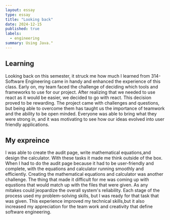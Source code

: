 ```yaml
---
layout: essay
type: essay
title: "Looking back"
date: 2024-12-15
published: true
labels:
  - engineering
summary: Using Java."
---
```


## Learning
Looking back on this semester, it struck me how much I learned from 314-Software Engineering  came in handy and enhanced the experience of this class.  Early on, my team faced the challenge of deciding which tools and frameworks to use for our project. After realizing that we needed to use react as it would be easier, we decided to go with react. This decision proved to be rewarding. The project came with challenges and questions, but being able to overcome them has taught us the importance of teamwork and the ability to be open minded. Everyone was able to bring what they were strong in, and it was motivating to see how our ideas evolved into user friendly  applications.

## My expreince
I was able to create the audit page, write mathematical equations,and design the calculator. With these tasks it made me think outside of the box. When I had to do the audit page because it had to be user-friendly and complete, with the equations and calculator running smoothly and efficiently. Creating the mathematical equations and calculator was another challenge. The thing that made it difficult for me was coming up with equstions that would match up with the files that were given. As any mitakes could jeopardize the overall system's reliability. Each stage of the process used my problem-solving skills, but I was ready for that task that was given. This experience improved my technical skills,but it also increased my appreciation for the team work and creativity that define software engineering.
